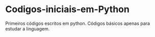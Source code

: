 # Codigos-iniciais-em-Python
Primeiros códigos escritos em python. Códigos básicos apenas para estudar a linguagem.
